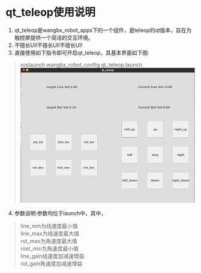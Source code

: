 # qt_teleop使用说明  
1. qt_teleop是wangbx_robot_apps下的一个组件，是teleop的qt版本，旨在为触控屏提供一个简洁的交互环境。  
2. 不擅长UI!不擅长UI!不擅长UI!  
3. 直接使用如下指令即可开启qt_teleop，其基本界面如下图:
> roslaunch wangbx_robot_config qt_teleop.launch  
![qt_teleop](./../../docs/png/qt_teleop.png)  
4. 参数说明:参数均位于launch中，其中，
> line_min为线速度最小值  
> line_max为线速度最大值  
> rot_max为角速度最大值  
> rost_min为角速度最小值  
> line_gain线速度加减速增益  
> rot_gain角速度加减速增益  